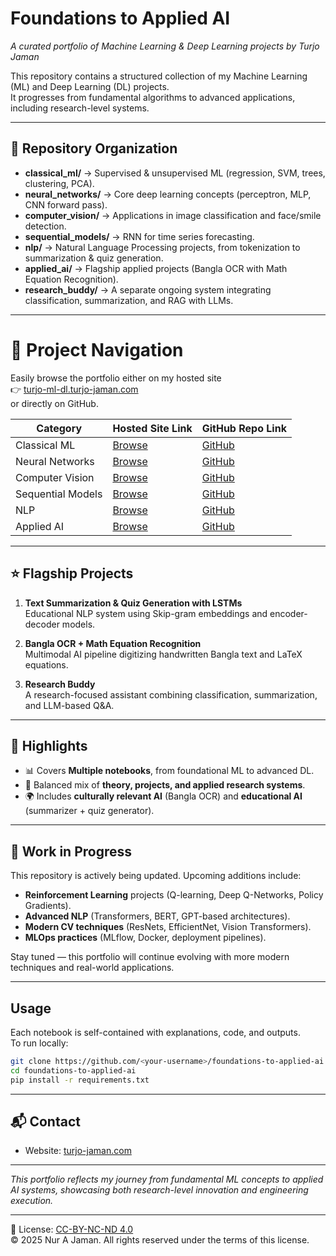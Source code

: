 # Foundations to Applied AI  
_A curated portfolio of Machine Learning & Deep Learning projects by Turjo Jaman_

This repository contains a structured collection of my Machine Learning (ML) and Deep Learning (DL) projects.  
It progresses from fundamental algorithms to advanced applications, including research-level systems.  

---

## 📂 Repository Organization

- **classical_ml/** → Supervised & unsupervised ML (regression, SVM, trees, clustering, PCA).  
- **neural_networks/** → Core deep learning concepts (perceptron, MLP, CNN forward pass).  
- **computer_vision/** → Applications in image classification and face/smile detection.  
- **sequential_models/** → RNN for time series forecasting.  
- **nlp/** → Natural Language Processing projects, from tokenization to summarization & quiz generation.  
- **applied_ai/** → Flagship applied projects (Bangla OCR with Math Equation Recognition).  
- **research_buddy/** → A separate ongoing system integrating classification, summarization, and RAG with LLMs.  

---

# 📂 Project Navigation

Easily browse the portfolio either on my hosted site  
👉 [turjo-ml-dl.turjo-jaman.com](https://turjo-ml-dl.turjo-jaman.com/)  
or directly on GitHub.  

| Category           | Hosted Site Link                                                                 | GitHub Repo Link                                                                 |
|--------------------|----------------------------------------------------------------------------------|----------------------------------------------------------------------------------|
| Classical ML       | [Browse](https://turjo-ml-dl.turjo-jaman.com/classical_ml/)                      | [GitHub](https://github.com/Tj-jm/turjo-ml-dl-portfolio/tree/main/classical_ml) |
| Neural Networks    | [Browse](https://turjo-ml-dl.turjo-jaman.com/neural_networks/)                   | [GitHub](https://github.com/Tj-jm/turjo-ml-dl-portfolio/tree/main/neural_networks) |
| Computer Vision    | [Browse](https://turjo-ml-dl.turjo-jaman.com/computer_vision/)                   | [GitHub](https://github.com/Tj-jm/turjo-ml-dl-portfolio/tree/main/computer_vision) |
| Sequential Models  | [Browse](https://turjo-ml-dl.turjo-jaman.com/sequential_models/)                 | [GitHub](https://github.com/Tj-jm/turjo-ml-dl-portfolio/tree/main/sequential_models) |
| NLP                | [Browse](https://turjo-ml-dl.turjo-jaman.com/nlp/)                               | [GitHub](https://github.com/Tj-jm/turjo-ml-dl-portfolio/tree/main/nlp) |
| Applied AI         | [Browse](https://turjo-ml-dl.turjo-jaman.com/applied_ai/)                        | [GitHub](https://github.com/Tj-jm/turjo-ml-dl-portfolio/tree/main/applied_ai) |

---


## ⭐ Flagship Projects

1. **Text Summarization & Quiz Generation with LSTMs**  
   Educational NLP system using Skip-gram embeddings and encoder-decoder models.  

2. **Bangla OCR + Math Equation Recognition**  
   Multimodal AI pipeline digitizing handwritten Bangla text and LaTeX equations.  

3. **Research Buddy**  
   A research-focused assistant combining classification, summarization, and LLM-based Q&A.  

---

## 🚀 Highlights

- 📊 Covers **Multiple notebooks**, from foundational ML to advanced DL.  
- 🧠 Balanced mix of **theory, projects, and applied research systems**.  
- 🌍 Includes **culturally relevant AI** (Bangla OCR) and **educational AI** (summarizer + quiz generator).  

---

## 🔄 Work in Progress

This repository is actively being updated. Upcoming additions include:  

- **Reinforcement Learning** projects (Q-learning, Deep Q-Networks, Policy Gradients).  
- **Advanced NLP** (Transformers, BERT, GPT-based architectures).  
- **Modern CV techniques** (ResNets, EfficientNet, Vision Transformers).  
- **MLOps practices** (MLflow, Docker, deployment pipelines).  

Stay tuned — this portfolio will continue evolving with more modern techniques and real-world applications.  

---

##  Usage

Each notebook is self-contained with explanations, code, and outputs.  
To run locally:  

```bash
git clone https://github.com/<your-username>/foundations-to-applied-ai.git
cd foundations-to-applied-ai
pip install -r requirements.txt
```

---

## 📬 Contact

- Website: [turjo-jaman.com](https://turjo-jaman.com)  
 

---

_This portfolio reflects my journey from fundamental ML concepts to applied AI systems, showcasing both research-level innovation and engineering execution._

---
📜 License: [CC-BY-NC-ND 4.0](https://creativecommons.org/licenses/by-nc-nd/4.0/)  
© 2025 Nur A Jaman. All rights reserved under the terms of this license.
